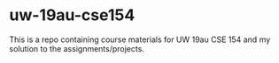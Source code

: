 # uw-19au-cse154
This is a repo containing course materials for UW 19au CSE 154 and my solution to the assignments/projects.
